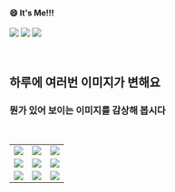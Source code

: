 <!--
#### 📫 How to reach me?
<a href="mailto:thquddnr123@gmail.com">
    <img 
        src="https://img.shields.io/badge/Gmail-d14836?style=flat-square&logo=Gmail&logoColor=white&link=mailto:thquddnr123@gmail.com"
        style="height : auto; margin-left : 60px; margin-right : 60px;"/>
</a>
-->
#### 😄 It's Me!!!

<a href="https://cybecho.notion.site/SBU-s-Archives-854ccd3338c2456a867956f26143998a" target="_blank"><img src="https://img.shields.io/badge/Portfolio-303030?style=for-the-badge&logo=Notion&logoColor=white"/></a>
<a href="https://www.instagram.com/junk_warrior_vintage/" target="_blank"><img src="https://img.shields.io/badge/@junk_warrir_vintage-E4405F?style=for-the-badge&logo=Instagram&logoColor=white"/></a>
<a href="https://www.behance.net/thquddnr125654" target="_blank"><img src="https://img.shields.io/badge/Behance-1769FF?style=for-the-badge&logo=Behance&logoColor=white"/></a>

</br>

## 하루에 여러번 이미지가 변해요
### 뭔가 있어 보이는 이미지를 감상해 봅시다

<!--
마크업 바로보기 사이트
https://dillinger.io/ 
-->
  <br/> <table>
<tr>
<td><a href='http://www.omglasergunspewpewpew.com/'><img src='https://www.random-art.org/img/large/422464.jpg'></a></td>
<td><a href='https://www.cameronsworld.net'><img src='https://www.random-art.org/img/large/422447.jpg'></a></td>
<td><a href='https://www.omfgdogs.com/#'><img src='https://www.random-art.org/img/large/422402.jpg'></a></td>
</tr>
<tr>
<td><a href='https://img.theqoo.net/img/rjIus.jpg'><img src='https://www.random-art.org/img/large/422452.jpg'></a></td>
<td><a href='https://binarypiano.com/'><img src='https://www.random-art.org/img/large/422378.jpg'></a></td>
<td><a href='https://longdogechallenge.com/'><img src='https://www.random-art.org/img/large/422490.jpg'></a></td>
</tr>
<tr>
<td><a href='https://kimjongillookingatthings.tumblr.com/'><img src='https://www.random-art.org/img/large/422425.jpg'></a></td>
<td><a href='https://name.ho9.me/'><img src='https://www.random-art.org/img/large/422455.jpg'></a></td>
<td><a href='https://pointerpointer.com/'><img src='https://www.random-art.org/img/large/422414.jpg'></a></td>
</tr>
</table>

